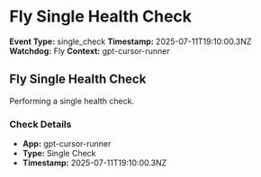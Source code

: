 # Fly Single Health Check

**Event Type:** single_check
**Timestamp:** 2025-07-11T19:10:00.3NZ
**Watchdog:** Fly
**Context:** gpt-cursor-runner


## Fly Single Health Check

Performing a single health check.

### Check Details
- **App:** gpt-cursor-runner
- **Type:** Single Check
- **Timestamp:** 2025-07-11T19:10:00.3NZ


